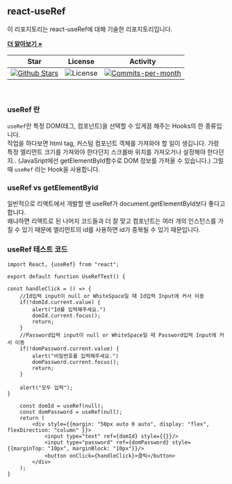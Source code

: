 ## react-useRef

이 리포지토리는 react-useRef에 대해 기술한 리포지토리입니다. <br />

<a href="https://github.com/devncore/devncore"><strong>더 알아보기 »</strong></a>
 
| Star | License | Activity |
|:----:|:-------:|:--------:|
| <a href="https://github.com/devncore/docs/stargazers"><img src="https://img.shields.io/github/stars/devncore/docs" alt="Github Stars"></a> | <img src="https://img.shields.io/github/license/devncore/docs" alt="License"> | <a href="https://github.com/devncore/docs/pulse"><img src="https://img.shields.io/github/commit-activity/m/devncore/docs" alt="Commits-per-month"></a> |

<br />

### useRef 란
`useRef`란 특정 DOM(태그, 컴포넌트)을 선택할 수 있게끔 해주는 Hooks의 한 종류입니다.    
작업을 하다보면 html tag, 커스텀 컴포넌트 객체를 가져와야 할 일이 생깁니다. 가령 특정 엘리먼트 크기를 가져와야 한다던지 스크롤바 위치를 가져오거나 설정해야 한다던지.. (JavaSript에선 getElementById함수로 DOM 정보를 가져올 수 있습니다.) 그럴 때 `useRef` 라는 Hook을 사용합니다.

### useRef vs getElementById
일반적으로 리액트에서 개발할 땐 useRef가 document.getElementById보다 좋다고 합니다.    
왜냐하면 리액트로 된 나머지 코드들과 더 잘 맞고 컴포넌트는 여러 개의 인스턴스를 가질 수 있기 때문에 엘리먼트의 id를 사용하면 id가 중복될 수 있기 때문입니다.

### useRef 테스트 코드
```JSX
import React, {useRef} from "react";

export default function UseRefTest() {

const handleClick = () => {
    //Id입력 input이 null or WhiteSpace일 때 Id입력 Input에 커서 이동
    if(!domId.current.value) {
        alert("Id를 입력해주세요.")
        domId.current.focus();
        return;
    }
    //Password입력 input이 null or WhiteSpace일 때 Password입력 Input에 커서 이동
    if(!domPassword.current.value) {
        alert("비밀번호를 입력해주세요.")
        domPassword.current.focus();
        return;
    }

    alert("모두 입력");
}

    const domId = useRef(null);
    const domPassword = useRef(null);
    return (
        <div style={{margin: "50px auto 0 auto", display: "flex", flexDirection: "column" }}>
            <input type="text" ref={domId} style={{}}/>
            <input type="password" ref={domPassword} style={{marginTop: "10px", marginBlock: "10px"}}/>
            <button onClick={handleClick}>클릭</button>
        </div>
    );
}
```

